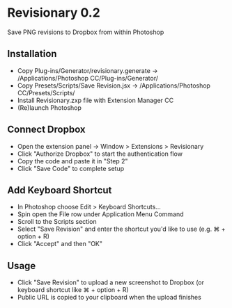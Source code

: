 # Revisionary 0.2

Save PNG revisions to Dropbox from within Photoshop

## Installation

* Copy Plug-ins/Generator/revisionary.generate -> /Applications/Photoshop CC/Plug-ins/Generator/
* Copy Presets/Scripts/Save Revision.jsx -> /Applications/Photoshop CC/Presets/Scripts/
* Install Revisionary.zxp file with Extension Manager CC
* (Re)launch Photoshop

## Connect Dropbox

* Open the extension panel -> Window > Extensions > Revisionary
* Click "Authorize Dropbox" to start the authentication flow
* Copy the code and paste it in "Step 2"
* Click "Save Code" to complete setup

## Add Keyboard Shortcut

* In Photoshop choose Edit > Keyboard Shortcuts…
* Spin open the File row under Application Menu Command
* Scroll to the Scripts section
* Select "Save Revision" and enter the shortcut you'd like to use (e.g. ⌘ + option + R)
* Click "Accept" and then "OK"

## Usage

* Click "Save Revision" to upload a new screenshot to Dropbox (or keyboard shortcut like ⌘ + option + R)
* Public URL is copied to your clipboard when the upload finishes
